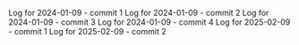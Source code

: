 Log for 2024-01-09 - commit 1
Log for 2024-01-09 - commit 2
Log for 2024-01-09 - commit 3
Log for 2024-01-09 - commit 4
Log for 2025-02-09 - commit 1
Log for 2025-02-09 - commit 2
